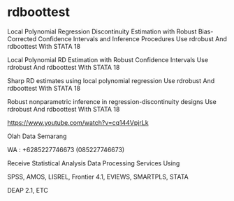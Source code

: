 # rdboottest
Local Polynomial Regression Discontinuity Estimation with Robust Bias-Corrected Confidence Intervals and Inference Procedures Use rdrobust And rdboottest With STATA 18

Local Polynomial RD Estimation with Robust Confidence Intervals Use rdrobust And rdboottest With STATA 18

Sharp RD estimates using local polynomial regression Use rdrobust And rdboottest With STATA 18

Robust nonparametric inference in regression-discontinuity designs Use rdrobust And rdboottest With STATA 18

https://www.youtube.com/watch?v=cq144VpjrLk

Olah Data Semarang

WA : +6285227746673 (085227746673)

Receive Statistical Analysis Data Processing Services Using

SPSS, AMOS, LISREL, Frontier 4.1, EVIEWS, SMARTPLS, STATA

DEAP 2.1, ETC
